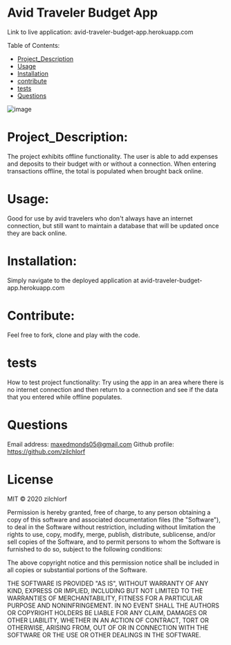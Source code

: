 
# Avid Traveler Budget App
Link to live application:
avid-traveler-budget-app.herokuapp.com

Table of Contents:
        
- [Project_Description](#Project_Description)
- [Usage](#usage)
- [Installation](#installation)
- [contribute](#contribute)
- [tests](#tests)
- [Questions](#Questions)

![image](https://user-images.githubusercontent.com/63215148/93010634-84550600-f543-11ea-953c-a63b0f5ac920.png)

# Project_Description:
The project exhibits offline functionality.  The user is able to add expenses and deposits to their budget with or without a connection.  When entering transactions offline, the total is populated when brought back online. 

# Usage:
 Good for use by avid travelers who don't always have an internet connection, but still want to maintain a database that will be updated once they are back online. 

# Installation:
 Simply navigate to the deployed application at avid-traveler-budget-app.herokuapp.com 

# Contribute:
 Feel free to fork, clone and play with the code. 

# tests
How to test project functionality: Try using the app in an area where there is no internet connection and then return to a connection and see if the data that you entered while offline populates. 

# Questions
Email address: maxedmonds05@gmail.com
Github profile: https://github.com/zilchlorf

# License
MIT © 2020 zilchlorf

Permission is hereby granted, free of charge, to any person obtaining a copy of this software and associated documentation files (the "Software"), to deal in the Software without restriction, including without limitation the rights to use, copy, modify, merge, publish, distribute, sublicense, and/or sell copies of the Software, and to permit persons to whom the Software is furnished to do so, subject to the following conditions:

The above copyright notice and this permission notice shall be included in all copies or substantial portions of the Software.

THE SOFTWARE IS PROVIDED "AS IS", WITHOUT WARRANTY OF ANY KIND, EXPRESS OR IMPLIED, INCLUDING BUT NOT LIMITED TO THE WARRANTIES OF MERCHANTABILITY, FITNESS FOR A PARTICULAR PURPOSE AND NONINFRINGEMENT. IN NO EVENT SHALL THE AUTHORS OR COPYRIGHT HOLDERS BE LIABLE FOR ANY CLAIM, DAMAGES OR OTHER LIABILITY, WHETHER IN AN ACTION OF CONTRACT, TORT OR OTHERWISE, ARISING FROM, OUT OF OR IN CONNECTION WITH THE SOFTWARE OR THE USE OR OTHER DEALINGS IN THE SOFTWARE.
        
